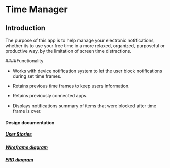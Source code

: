 # Time Manager

## Introduction
The purpose of this app is to help manage your electronic notifications, whether its to 
use your free time in a more relaxed, organized, purposeful or productive way, 
by the limitation of screen time distractions.



####Functionality 
- Works with device notification system to let the user block notifications during set time frames.

- Retains previous time frames to keep users information.

- Retains previously connected apps.

- Displays notifications summary of items that were blocked after time frame is over.



#### Design documentation


##### [User Stories](user-stories.md)

##### [Wireframe diagram](wireframe.md)

##### [ERD diagram](erd.md)

